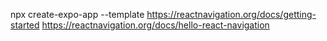 npx create-expo-app --template
https://reactnavigation.org/docs/getting-started
https://reactnavigation.org/docs/hello-react-navigation
